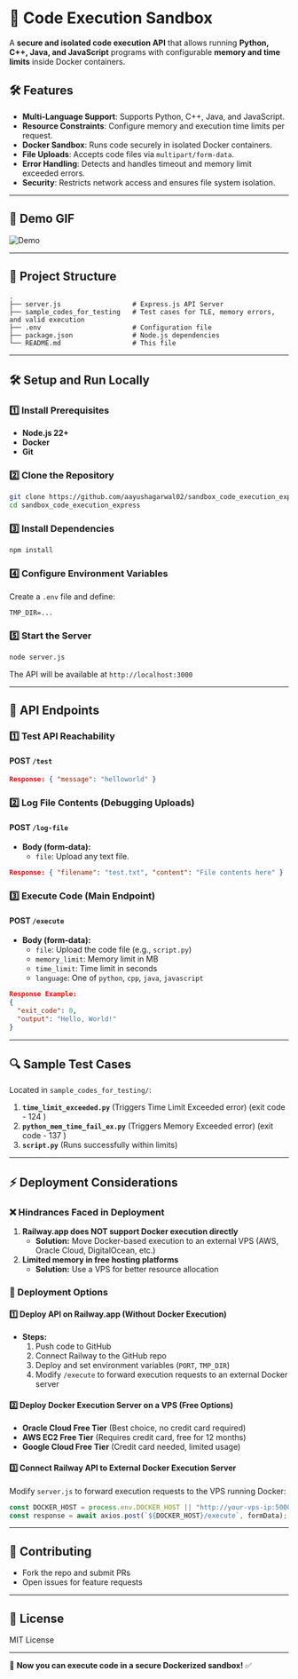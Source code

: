# 🚀 Code Execution Sandbox

A **secure and isolated code execution API** that allows running **Python, C++, Java, and JavaScript** programs with configurable **memory and time limits** inside Docker containers.

## 🛠️ Features
- **Multi-Language Support**: Supports Python, C++, Java, and JavaScript.
- **Resource Constraints**: Configure memory and execution time limits per request.
- **Docker Sandbox**: Runs code securely in isolated Docker containers.
- **File Uploads**: Accepts code files via `multipart/form-data`.
- **Error Handling**: Detects and handles timeout and memory limit exceeded errors.
- **Security**: Restricts network access and ensures file system isolation.

---

## 🎥 Demo GIF

![Demo](media/sandboxed_executor_demo_trim.gif)

---

## 📂 Project Structure
```
.
├── server.js                  # Express.js API Server
├── sample_codes_for_testing   # Test cases for TLE, memory errors, and valid execution
├── .env                       # Configuration file
├── package.json               # Node.js dependencies
└── README.md                  # This file
```

---

## 🛠️ Setup and Run Locally

### **1️⃣ Install Prerequisites**
- **Node.js 22+**
- **Docker**
- **Git**

### **2️⃣ Clone the Repository**
```bash
git clone https://github.com/aayushagarwal02/sandbox_code_execution_express.git
cd sandbox_code_execution_express
```

### **3️⃣ Install Dependencies**
```bash
npm install
```

### **4️⃣ Configure Environment Variables**
Create a `.env` file and define:
```plaintext
TMP_DIR=...
```

### **5️⃣ Start the Server**
```bash
node server.js
```
The API will be available at `http://localhost:3000`

---

## 📡 API Endpoints

### **1️⃣ Test API Reachability**
#### **POST** `/test`
```json
Response: { "message": "helloworld" }
```

### **2️⃣ Log File Contents (Debugging Uploads)**
#### **POST** `/log-file`
- **Body (form-data):**
  - `file`: Upload any text file.
```json
Response: { "filename": "test.txt", "content": "File contents here" }
```

### **3️⃣ Execute Code (Main Endpoint)**
#### **POST** `/execute`
- **Body (form-data):**
  - `file`: Upload the code file (e.g., `script.py`)
  - `memory_limit`: Memory limit in MB
  - `time_limit`: Time limit in seconds
  - `language`: One of `python`, `cpp`, `java`, `javascript`
```json
Response Example:
{
  "exit_code": 0,
  "output": "Hello, World!"
}
```

---

## 🔍 Sample Test Cases
Located in `sample_codes_for_testing/`:
1. **`time_limit_exceeded.py`** (Triggers Time Limit Exceeded error) (exit code - 124 )
2. **`python_mem_time_fail_ex.py`** (Triggers Memory Exceeded error) (exit code - 137 )
3. **`script.py`** (Runs successfully within limits)

---

## ⚡ Deployment Considerations
### **❌ Hindrances Faced in Deployment**
1. **Railway.app does NOT support Docker execution directly**
   - **Solution:** Move Docker-based execution to an external VPS (AWS, Oracle Cloud, DigitalOcean, etc.)
2. **Limited memory in free hosting platforms**
   - **Solution:** Use a VPS for better resource allocation

### **🚀 Deployment Options**
#### **1️⃣ Deploy API on Railway.app (Without Docker Execution)**
- **Steps:**
  1. Push code to GitHub
  2. Connect Railway to the GitHub repo
  3. Deploy and set environment variables (`PORT`, `TMP_DIR`)
  4. Modify `/execute` to forward execution requests to an external Docker server

#### **2️⃣ Deploy Docker Execution Server on a VPS (Free Options)**
- **Oracle Cloud Free Tier** (Best choice, no credit card required)
- **AWS EC2 Free Tier** (Requires credit card, free for 12 months)
- **Google Cloud Free Tier** (Credit card needed, limited usage)

#### **3️⃣ Connect Railway API to External Docker Execution Server**
Modify `server.js` to forward execution requests to the VPS running Docker:
```javascript
const DOCKER_HOST = process.env.DOCKER_HOST || "http://your-vps-ip:5000";
const response = await axios.post(`${DOCKER_HOST}/execute`, formData);
```

---

## 🤝 Contributing
- Fork the repo and submit PRs
- Open issues for feature requests

---

## 📜 License
MIT License

---

🚀 **Now you can execute code in a secure Dockerized sandbox!** ✅


